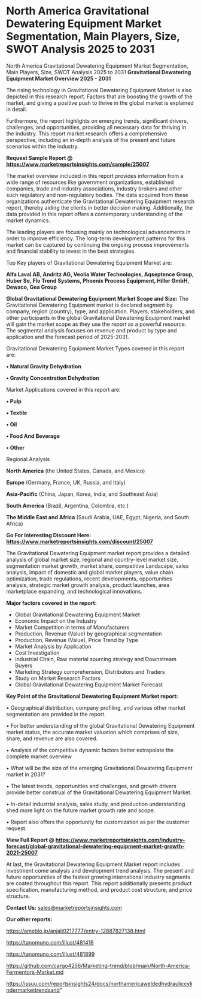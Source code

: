 # North America Gravitational Dewatering Equipment Market Segmentation, Main Players, Size, SWOT Analysis 2025 to 2031
North America Gravitational Dewatering Equipment Market Segmentation, Main Players, Size, SWOT Analysis 2025 to 2031
<Strong> Gravitational Dewatering Equipment Market Overview 2025 - 2031</strong>

The rising technology in Gravitational Dewatering Equipment Market is also depicted in this research report. Factors that are boosting the growth of the market, and giving a positive push to thrive in the global market is explained in detail.

Furthermore, the report highlights on emerging trends, significant drivers, challenges, and opportunities, providing all necessary data for thriving in the industry. This report market research offers a comprehensive perspective, including an in-depth analysis of the present and future scenarios within the industry.

<strong>Request Sample Report @ <a href=https://www.marketreportsinsights.com/sample/25007>https://www.marketreportsinsights.com/sample/25007</a></strong>

The market overview included in this report provides information from a wide range of resources like government organizations, established companies, trade and industry associations, industry brokers and other such regulatory and non-regulatory bodies. The data acquired from these organizations authenticate the Gravitational Dewatering Equipment research report, thereby aiding the clients in better decision making. Additionally, the data provided in this report offers a contemporary understanding of the market dynamics.

The leading players are focusing mainly on technological advancements in order to improve efficiency. The long-term development patterns for this market can be captured by continuing the ongoing process improvements and financial stability to invest in the best strategies.

Top Key players of Gravitational Dewatering Equipment Market are:

<strong>Alfa Laval AB, Andritz AG, Veolia Water Technologies, Aqseptence Group, Huber Se, Flo Trend Systems, Phoenix Process Equipment, Hiller GmbH, Dewaco, Gea Group</strong>

<strong><b>Global Gravitational Dewatering Equipment Market Scope and Size:</b></strong>
The Gravitational Dewatering Equipment market is declared segment by company, region (country), type, and application. Players, stakeholders, and other participants in the global Gravitational Dewatering Equipment market will gain the market scope as they use the report as a powerful resource. The segmental analysis focuses on revenue and product by type and application and the forecast period of 2025-2031.

Gravitational Dewatering Equipment Market Types covered in this report are:

<strong>• Natural Gravity Dehydration

• Gravity Concentration Dehydration</strong>

Market Applications covered in this report are:

<strong>• Pulp

• Textile

• Oil

• Food And Beverage

• Other</strong> 

Regional Analysis

<strong>North America</strong> (the United States, Canada, and Mexico)

<strong>Europe</strong> (Germany, France, UK, Russia, and Italy)

<strong>Asia-Pacific</strong> (China, Japan, Korea, India, and Southeast Asia)

<strong>South America</strong> (Brazil, Argentina, Colombia, etc.)

<strong>The Middle East and Africa</strong> (Saudi Arabia, UAE, Egypt, Nigeria, and South Africa)

<strong>Go For Interesting Discount Here: <a href=https://www.marketreportsinsights.com/discount/25007>https://www.marketreportsinsights.com/discount/25007</a></strong>

The Gravitational Dewatering Equipment market report provides a detailed analysis of global market size, regional and country-level market size, segmentation market growth, market share, competitive Landscape, sales analysis, impact of domestic and global market players, value chain optimization, trade regulations, recent developments, opportunities analysis, strategic market growth analysis, product launches, area marketplace expanding, and technological innovations.

<strong><b>Major factors covered in the report:</b></strong>
<ul>
  <li>Global Gravitational Dewatering Equipment Market </li>
  <li>Economic Impact on the Industry</li>
  <li>Market Competition in terms of Manufacturers</li>
  <li>Production, Revenue (Value) by geographical segmentation</li>
  <li>Production, Revenue (Value), Price Trend by Type</li>
  <li>Market Analysis by Application</li>
  <li>Cost Investigation</li>
  <li>Industrial Chain, Raw material sourcing strategy and Downstream Buyers</li>
  <li>Marketing Strategy comprehension, Distributors and Traders</li>
  <li>Study on Market Research Factors</li>
  <li>Global Gravitational Dewatering Equipment Market Forecast</li>
</ul>

<strong><b>Key Point of the Gravitational Dewatering Equipment Market report:</b></strong>

• Geographical distribution, company profiling, and various other market segmentation are provided in the report.

• For better understanding of the global Gravitational Dewatering Equipment market status, the accurate market valuation which comprises of size, share, and revenue are also covered.

• Analysis of the competitive dynamic factors better extrapolate the complete market overview

• What will be the size of the emerging Gravitational Dewatering Equipment market in 2031?

• The latest trends, opportunities and challenges, and growth drivers provide better construal of the Gravitational Dewatering Equipment Market.

• In-detail industrial analysis, sales study, and production understanding shed more light on the future market growth rate and scope.

• Report also offers the opportunity for customization as per the customer request.

<strong><b>View Full Report @ <a href=https://www.marketreportsinsights.com/industry-forecast/global-gravitational-dewatering-equipment-market-growth-2021-25007>https://www.marketreportsinsights.com/industry-forecast/global-gravitational-dewatering-equipment-market-growth-2021-25007</a></b></strong>


At last, the Gravitational Dewatering Equipment Market report includes investment come analysis and development trend analysis. The present and future opportunities of the fastest growing international industry segments are coated throughout this report. This report additionally presents product specification, manufacturing method, and product cost structure, and price structure.

<strong>Contact Us:</strong>
sales@marketreportsinsights.com

<strong>Our other reports:</strong>

<a href=https://ameblo.jp/anjali0217777/entry-12887827138.html>https://ameblo.jp/anjali0217777/entry-12887827138.html</a>

<a href=https://tanomuno.com/illust/481416>https://tanomuno.com/illust/481416</a>

<a href=https://tanomuno.com/illust/481899>https://tanomuno.com/illust/481899</a>

<a href=https://github.com/cargo4256/Marketing-trend/blob/main/North-America-Fermentors-Market.md>https://github.com/cargo4256/Marketing-trend/blob/main/North-America-Fermentors-Market.md</a>

<a href=https://issuu.com/reportsinsights24/docs/northamericaweldedhydrauliccylindermarkettrendsand>https://issuu.com/reportsinsights24/docs/northamericaweldedhydrauliccylindermarkettrendsand</a>"
